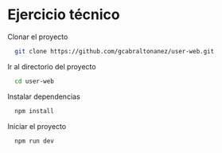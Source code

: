 # Ejercicio técnico

Clonar el proyecto

```bash
  git clone https://github.com/gcabraltonanez/user-web.git
```

Ir al directorio del proyecto

```bash
  cd user-web
```

Instalar dependencias

```bash
  npm install
```

Iniciar el proyecto

```bash
  npm run dev
```


